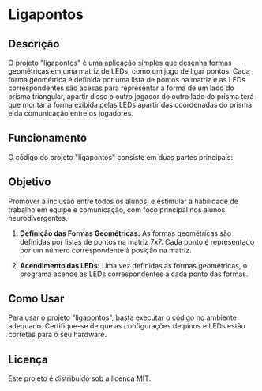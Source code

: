 # Ligapontos

## Descrição
O projeto "ligapontos" é uma aplicação simples que desenha formas geométricas em uma matriz de LEDs, como um jogo de ligar pontos. Cada forma geométrica é definida por uma lista de pontos na matriz e as LEDs correspondentes são acesas para representar a forma de um lado do prisma triangular, apartir disso o outro jogador do outro lado do prisma terá que montar a forma exibida pelas LEDs apartir das coordenadas do prisma e da comunicação entre os jogadores.

## Funcionamento
O código do projeto "ligapontos" consiste em duas partes principais:

## Objetivo
Promover a inclusão entre todos os alunos, e estimular a habilidade de trabalho em equipe e comunicação, com foco principal nos alunos neurodivergentes.

1. **Definição das Formas Geométricas:** As formas geométricas são definidas por listas de pontos na matriz 7x7. Cada ponto é representado por um número correspondente à posição na matriz.

2. **Acendimento das LEDs:** Uma vez definidas as formas geométricas, o programa acende as LEDs correspondentes a cada ponto das formas.

## Como Usar
Para usar o projeto "ligapontos", basta executar o código no ambiente adequado. Certifique-se de que as configurações de pinos e LEDs estão corretas para o seu hardware.

## Licença
Este projeto é distribuído sob a licença [MIT](LICENSE).
